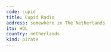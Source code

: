 ```yaml
---
code: cupid
title: Cupid Radio
address: somewhere in The Netherlands
itu: HOL
country: netherlands
kind: pirate
---
```

